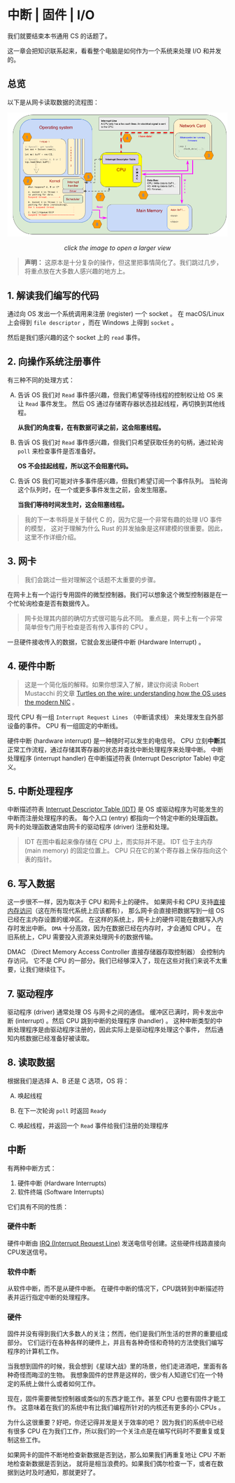 # 中断 | 固件 | I/O

我们就要结束本书通用 CS 的话题了。

这一章会把知识联系起来，看看整个电脑是如何作为一个系统来处理 I/O 和并发的。

## 总览

以下是从网卡读取数据的流程图：

<a href="./images/AsyncBasicsSimplified.png" target="_blank">

![Simplified Overview](./images/AsyncBasicsSimplified.png)

</a>
<p style="font-style: italic; text-align: center;">click the image to open a larger view</p>

> **声明：**
> 这原本是十分复杂的操作，但这里把事情简化了。我们跳过几步，将重点放在大多数人感兴趣的地方上。

## 1. 解读我们编写的代码

通过向 OS 发出一个系统调用来注册 (register) 一个 socket 。
在 macOS/Linux 上会得到 `file descriptor` ，而在 Windows 上得到 `socket` 。

然后是我们感兴趣的这个 socket 上的 `read` 事件。

## 2. 向操作系统注册事件

有三种不同的处理方式：

<ol type="A">
<li>

告诉 OS 我们对 `Read` 事件感兴趣，但我们希望等待线程的控制权让给 OS 来让 `Read` 事件发生。
然后 OS 通过存储寄存器状态挂起线程，再切换到其他线程。

**从我们的角度看，在有数据可读之前，这会阻塞线程。**
</li>
<li>

告诉 OS 我们对 `Read` 事件感兴趣，但我们只希望获取任务的句柄，通过轮询 `poll` 来检查事件是否准备好。

**OS 不会挂起线程，所以这不会阻塞代码。**
</li>
<li>

告诉 OS 我们可能对许多事件感兴趣，但我们希望订阅一个事件队列。
当轮询这个队列时，在一个或更多事件发生之前，会发生阻塞。

**当我们等待时间发生时，这会阻塞线程。**
</li>
</ol>

> 我的下一本书将是关于替代 C 的，因为它是一个非常有趣的处理 I/O 事件的模型，
> 这对于理解为什么 Rust 的并发抽象是这样建模的很重要。因此，这里不作详细介绍。

## 3. 网卡

> 我们会跳过一些对理解这个话题不太重要的步骤。

在网卡上有一个运行专用固件的微型控制器。我们可以想象这个微型控制器是在一个忙轮询检查是否有数据传入。

> 网卡处理其内部的确切方式很可能与此不同。
> 重点是，网卡上有一个非常简单但专门用于检查是否有传入事件的 CPU 。

一旦硬件接收传入的数据，它就会发出硬件中断 (Hardware Interrupt) 。

## 4. 硬件中断
> 这是一个简化版的解释。如果你想深入了解，建议你阅读 Robert Mustacchi 的文章
> [Turtles on the wire: understanding how the OS uses the modern NIC](https://www.joyent.com/blog/virtualizing-nics) 。

现代 CPU 有一组 `Interrupt Request Lines` （中断请求线） 来处理发生自外部设备的事件。
CPU 有一组固定的中断线。

硬件中断 (hardware interrupt) 是一种随时可以发生的电信号。
CPU 立刻**中断**其正常工作流程，通过存储其寄存器的状态并查找中断处理程序来处理中断。
中断处理程序 (interrupt handler) 在中断描述符表 (Interrupt Descriptor Table) 中定义。

## 5. 中断处理程序

中断描述符表 [Interrupt Descriptor Table (IDT)] 是 OS 或驱动程序为可能发生的中断而注册处理程序的表。
每个入口 (entry) 都指向一个特定中断的处理函数。网卡的处理函数通常由网卡的驱动程序 (driver) 注册和处理。

[Interrupt Descriptor Table (IDT)]: https://en.wikipedia.org/wiki/Interrupt_descriptor_table

> IDT 在图中看起来像存储在 CPU 上，而实际并不是。
> IDT 位于主内存 (main memory) 的固定位置上。
> CPU 只在它的某个寄存器上保存指向这个表的指针。

## 6. 写入数据

这一步很不一样，因为取决于 CPU 和网卡上的硬件。
如果网卡和 CPU 支持[直接内存访问][Direct Memory Access]（这在所有现代系统上应该都有），
那么网卡会直接把数据写到一组 OS 已经在主内存设置的缓冲区。
在这样的系统上，网卡上的硬件可能在数据写入内存时发出中断。
`DMA` 十分高效，因为在数据已经在内存时，才会通知 CPU 。
在旧系统上，CPU 需要投入资源来处理网卡的数据传输。

[Direct Memory Access]: https://en.wikipedia.org/wiki/Direct_memory_access

DMAC （Direct Memory Access Controller 直接存储器存取控制器） 会控制内存访问。
它不是 CPU 的一部分。我们已经够深入了，现在这些对我们来说不太重要，让我们继续往下。

## 7. 驱动程序

驱动程序 (driver) 通常处理 OS 与网卡之间的通信。
缓冲区已满时，网卡发出中断 (interrupt) 。然后 CPU 跳到中断的处理程序 (handler) 。
这种中断类型的中断处理程序是由驱动程序注册的，因此实际上是驱动程序处理这个事件，
然后通知内核数据已经准备好被读取。

## 8. 读取数据

根据我们是选择 A、B 还是 C 选项，OS 将：

<ol type="A">
<li>

唤起线程
</li>

<li>

在下一次轮询 `poll` 时返回 `Ready`
</li>

<li>

唤起线程，并返回一个 `Read` 事件给我们注册的处理程序
</li>
</ol>

## 中断

有两种中断方式：
1. 硬件中断 (Hardware Interrupts)
2. 软件终端 (Software Interrupts)

它们具有不同的性质：

### 硬件中断

硬件中断由 [IRQ (Interrupt Request Line)] 发送电信号创建。这些硬件线路直接向CPU发送信号。

[IRQ (Interrupt Request Line)]: https://en.wikipedia.org/wiki/Interrupt_request_(PC_architecture)#x86_IRQs

### 软件中断

从软件中断，而不是从硬件中断。
在硬件中断的情况下，CPU跳转到中断描述符表并运行指定中断的处理程序。

### 硬件

固件并没有得到我们大多数人的关注；然而，他们是我们所生活的世界的重要组成部分。
它们运行在各种各样的硬件上，并且有各种奇怪和奇特的方法使我们编写程序的计算机工作。

当我想到固件的时候，我会想到《星球大战》里的场景，他们走进酒吧，里面有各种奇怪而晦涩的生物。
我想象固件的世界是这样的，很少有人知道它们在一个特定的系统上做什么或者如何工作。

现在，固件需要微型控制器或类似的东西才能工作。甚至 CPU 也要有固件才能工作。
这意味着在我们的系统中有比我们编程所针对的内核还有更多的小 CPUs 。

为什么这很重要？好吧，你还记得并发是关于效率的吧？
因为我们的系统中已经有很多 CPU 在为我们工作，所以我们的一个关注点是在编写代码时不要重复或复制这些工作。

如果网卡的固件不断地检查新数据是否到达，那么如果我们再重复地让 CPU 不断地检查新数据是否到达，
就将是相当浪费的。如果我们偶尔检查一下，或者在数据到达时及时通知，那就更好了。

